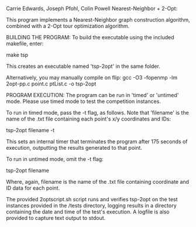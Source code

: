 Carrie Edwards, Joseph Pfohl, Colin Powell
Nearest-Neighbor + 2-Opt: 

This program implements a Nearest-Neighbor graph construction algorithm, 
combined with a 2-Opt tour optimization algorithm.

BUILDING THE PROGRAM:
To build the executable using the included makefile, enter:

make tsp

This creates an executable named 'tsp-2opt' in the same folder.

Alternatively, you may manually compile on flip:
gcc -O3 -fopenmp -lm 2opt-pp.c point.c ptList.c -o tsp-2opt 

PROGRAM EXECUTION:
The program can be run in 'timed' or 'untimed' mode. Please use timed mode
to test the competition instances.

To run in timed mode, pass the -t flag, as follows. Note that 'filename' is the 
name of the .txt file containing each point's x/y coordinates and IDs:

tsp-2opt filename -t

This sets an internal timer that terminates the program after 175 seconds of execution,
outputting the results generated to that point.

To run in untimed mode, omit the -t flag:

tsp-2opt filename

Where, again, filename is the name of the .txt file containing coordinate and ID data
for each point.

The provided 2optscript.sh script runs and verifies tsp-2opt on the test instances provided in 
the /tests directory, logging results in a directory containing the date and time of the test's 
execution. A logfile is also provided to capture text output to stdout. 
